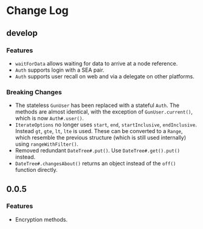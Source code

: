 # Change Log

## develop

### Features

- `waitForData` allows waiting for data to arrive at a node reference.
- `Auth` supports login with a SEA pair.
- `Auth` supports user recall on web and via a delegate on other platforms.

### Breaking Changes

- The stateless `GunUser` has been replaced with a stateful `Auth`. The methods are almost
identical, with the exception of `GunUser.current()`, which is now `Auth#.user()`.
- `IterateOptions` no longer uses `start`, `end`, `startInclusive`, `endInclusive`. Instead
`gt`, `gte`, `lt`, `lte` is used. These can be converted to a `Range`, which resemble the previous
structure (which is still used internally) using `rangeWithFilter()`.
- Removed redundant `DateTree#.put()`. Use `DateTree#.get().put()` instead.
- `DateTree#.changesAbout()` returns an object instead of the `off()` function directly.

## 0.0.5

### Features

- Encryption methods.

